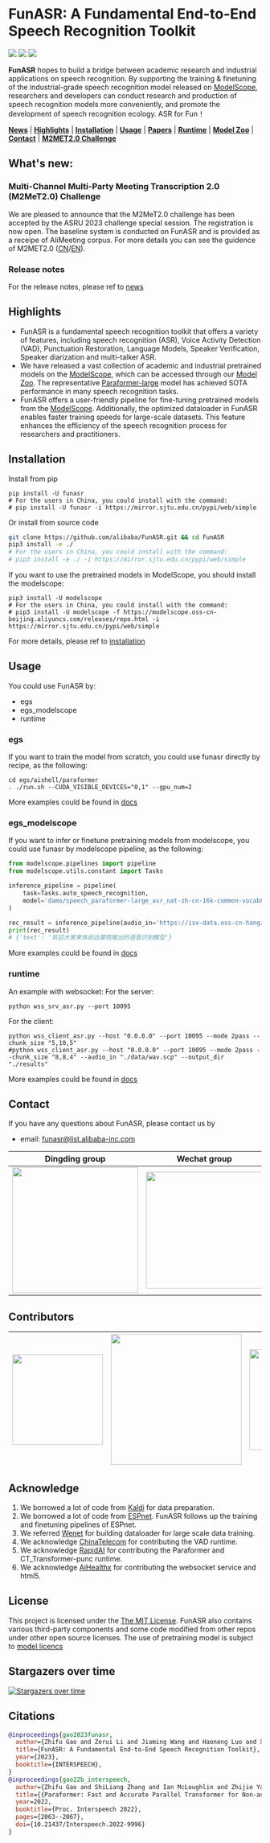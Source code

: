 [//]: # (<div align="left"><img src="docs/images/funasr_logo.jpg" width="400"/></div>)

# FunASR: A Fundamental End-to-End Speech Recognition Toolkit
<p align="left">
    <a href=""><img src="https://img.shields.io/badge/OS-Linux%2C%20Win%2C%20Mac-brightgreen.svg"></a>
    <a href=""><img src="https://img.shields.io/badge/Python->=3.7,<=3.10-aff.svg"></a>
    <a href=""><img src="https://img.shields.io/badge/Pytorch-%3E%3D1.11-blue"></a>
</p>

<strong>FunASR</strong> hopes to build a bridge between academic research and industrial applications on speech recognition. By supporting the training & finetuning of the industrial-grade speech recognition model released on [ModelScope](https://www.modelscope.cn/models?page=1&tasks=auto-speech-recognition), researchers and developers can conduct research and production of speech recognition models more conveniently, and promote the development of speech recognition ecology. ASR for Fun！

[**News**](https://github.com/alibaba-damo-academy/FunASR#whats-new) 
| [**Highlights**](#highlights)
| [**Installation**](#installation)
| [**Usage**](#usage)
| [**Papers**](https://github.com/alibaba-damo-academy/FunASR#citations)
| [**Runtime**](https://github.com/alibaba-damo-academy/FunASR/tree/main/funasr/runtime)
| [**Model Zoo**](https://github.com/alibaba-damo-academy/FunASR/blob/main/docs/model_zoo/modelscope_models.md)
| [**Contact**](#contact)
| [**M2MET2.0 Challenge**](https://github.com/alibaba-damo-academy/FunASR#multi-channel-multi-party-meeting-transcription-20-m2met20-challenge)

## What's new: 
### Multi-Channel Multi-Party Meeting Transcription 2.0 (M2MeT2.0) Challenge
We are pleased to announce that the M2MeT2.0 challenge has been accepted by the ASRU 2023 challenge special session. The registration is now open. The baseline system is conducted on FunASR and is provided as a receipe of AliMeeting corpus. For more details you can see the guidence of M2MET2.0 ([CN](https://alibaba-damo-academy.github.io/FunASR/m2met2_cn/index.html)/[EN](https://alibaba-damo-academy.github.io/FunASR/m2met2/index.html)).
### Release notes
For the release notes, please ref to [news](https://github.com/alibaba-damo-academy/FunASR/releases)

## Highlights
- FunASR is a fundamental speech recognition toolkit that offers a variety of features, including speech recognition (ASR), Voice Activity Detection (VAD), Punctuation Restoration, Language Models, Speaker Verification, Speaker diarization and multi-talker ASR.
- We have released a vast collection of academic and industrial pretrained models on the [ModelScope](https://www.modelscope.cn/models?page=1&tasks=auto-speech-recognition), which can be accessed through our [Model Zoo](https://github.com/alibaba-damo-academy/FunASR/blob/main/docs/model_zoo/modelscope_models.md). The representative [Paraformer-large](https://www.modelscope.cn/models/damo/speech_paraformer-large_asr_nat-zh-cn-16k-common-vocab8404-pytorch/summary) model has achieved SOTA performance in many speech recognition tasks. 
- FunASR offers a user-friendly pipeline for fine-tuning pretrained models from the [ModelScope](https://www.modelscope.cn/models?page=1&tasks=auto-speech-recognition). Additionally, the optimized dataloader in FunASR enables faster training speeds for large-scale datasets. This feature enhances the efficiency of the speech recognition process for researchers and practitioners.

## Installation

Install from pip
```shell
pip install -U funasr
# For the users in China, you could install with the command:
# pip install -U funasr -i https://mirror.sjtu.edu.cn/pypi/web/simple
```

Or install from source code


``` sh
git clone https://github.com/alibaba/FunASR.git && cd FunASR
pip3 install -e ./
# For the users in China, you could install with the command:
# pip3 install -e ./ -i https://mirror.sjtu.edu.cn/pypi/web/simple

```
If you want to use the pretrained models in ModelScope, you should install the modelscope:

```shell
pip3 install -U modelscope
# For the users in China, you could install with the command:
# pip3 install -U modelscope -f https://modelscope.oss-cn-beijing.aliyuncs.com/releases/repo.html -i https://mirror.sjtu.edu.cn/pypi/web/simple
```

For more details, please ref to [installation](https://alibaba-damo-academy.github.io/FunASR/en/installation/installation.html)

## Usage

You could use FunASR by:

- egs
- egs_modelscope
- runtime

### egs
If you want to train the model from scratch, you could use funasr directly by recipe, as the following:
```shell
cd egs/aishell/paraformer
. ./run.sh --CUDA_VISIBLE_DEVICES="0,1" --gpu_num=2
```
More examples could be found in [docs](https://alibaba-damo-academy.github.io/FunASR/en/modelscope_pipeline/quick_start.html)

### egs_modelscope
If you want to infer or finetune pretraining models from modelscope, you could use funasr by modelscope pipeline, as the following:

```python
from modelscope.pipelines import pipeline
from modelscope.utils.constant import Tasks

inference_pipeline = pipeline(
    task=Tasks.auto_speech_recognition,
    model='damo/speech_paraformer-large_asr_nat-zh-cn-16k-common-vocab8404-pytorch',
)

rec_result = inference_pipeline(audio_in='https://isv-data.oss-cn-hangzhou.aliyuncs.com/ics/MaaS/ASR/test_audio/asr_example_zh.wav')
print(rec_result)
# {'text': '欢迎大家来体验达摩院推出的语音识别模型'}
```
More examples could be found in [docs](https://alibaba-damo-academy.github.io/FunASR/en/modelscope_pipeline/quick_start.html)

### runtime

An example with websocket:
For the server:
```shell
python wss_srv_asr.py --port 10095
```
For the client:
```shell
python wss_client_asr.py --host "0.0.0.0" --port 10095 --mode 2pass --chunk_size "5,10,5"
#python wss_client_asr.py --host "0.0.0.0" --port 10095 --mode 2pass --chunk_size "8,8,4" --audio_in "./data/wav.scp" --output_dir "./results"
```
More examples could be found in [docs](https://alibaba-damo-academy.github.io/FunASR/en/runtime/websocket_python.html#id2)
## Contact

If you have any questions about FunASR, please contact us by

- email: [funasr@list.alibaba-inc.com](funasr@list.alibaba-inc.com)

|Dingding group |                     Wechat group                      |
|:---:|:-----------------------------------------------------:|
|<div align="left"><img src="docs/images/dingding.jpg" width="250"/> | <img src="docs/images/wechat.png" width="232"/></div> |

## Contributors

| <div align="left"><img src="docs/images/damo.png" width="180"/> | <div align="left"><img src="docs/images/nwpu.png" width="260"/> | <img src="docs/images/China_Telecom.png" width="200"/> </div>  | <img src="docs/images/RapidAI.png" width="200"/> </div> | <img src="docs/images/aihealthx.png" width="200"/> </div> |
|:---------------------------------------------------------------:|:---------------------------------------------------------------:|:--------------------------------------------------------------:|:-------------------------------------------------------:|:-----------------------------------------------------------:|

## Acknowledge

1. We borrowed a lot of code from [Kaldi](http://kaldi-asr.org/) for data preparation.
2. We borrowed a lot of code from [ESPnet](https://github.com/espnet/espnet). FunASR follows up the training and finetuning pipelines of ESPnet.
3. We referred [Wenet](https://github.com/wenet-e2e/wenet) for building dataloader for large scale data training.
4. We acknowledge [ChinaTelecom](https://github.com/zhuzizyf/damo-fsmn-vad-infer-httpserver) for contributing the VAD runtime. 
5. We acknowledge [RapidAI](https://github.com/RapidAI) for contributing the Paraformer and CT_Transformer-punc runtime.
6. We acknowledge [AiHealthx](http://www.aihealthx.com/) for contributing the websocket service and html5.

## License
This project is licensed under the [The MIT License](https://opensource.org/licenses/MIT). FunASR also contains various third-party components and some code modified from other repos under other open source licenses.
The use of pretraining model is subject to [model licencs](./MODEL_LICENSE)


## Stargazers over time

[![Stargazers over time](https://starchart.cc/alibaba-damo-academy/FunASR.svg)](https://starchart.cc/alibaba-damo-academy/FunASR)

## Citations

``` bibtex
@inproceedings{gao2023funasr,
  author={Zhifu Gao and Zerui Li and Jiaming Wang and Haoneng Luo and Xian Shi and Mengzhe Chen and Yabin Li and Lingyun Zuo and Zhihao Du and Zhangyu Xiao and Shiliang Zhang},
  title={FunASR: A Fundamental End-to-End Speech Recognition Toolkit},
  year={2023},
  booktitle={INTERSPEECH},
}
@inproceedings{gao22b_interspeech,
  author={Zhifu Gao and ShiLiang Zhang and Ian McLoughlin and Zhijie Yan},
  title={{Paraformer: Fast and Accurate Parallel Transformer for Non-autoregressive End-to-End Speech Recognition}},
  year=2022,
  booktitle={Proc. Interspeech 2022},
  pages={2063--2067},
  doi={10.21437/Interspeech.2022-9996}
}
```
